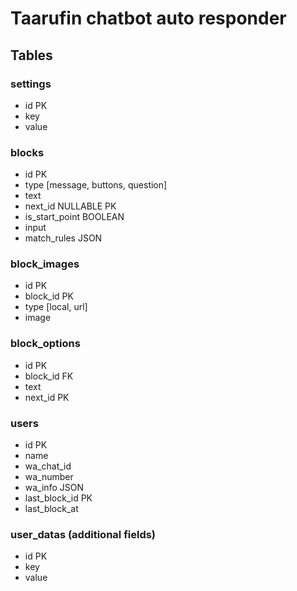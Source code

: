 # Taarufin chatbot auto responder

## Tables

### settings
- id PK
- key
- value

### blocks
- id PK
- type [message, buttons, question]
- text
- next_id NULLABLE PK
- is_start_point BOOLEAN
- input
- match_rules JSON

### block_images
- id PK
- block_id PK
- type [local, url]
- image

### block_options
- id PK
- block_id FK
- text
- next_id PK

### users
- id PK
- name
- wa_chat_id 
- wa_number
- wa_info JSON
- last_block_id PK
- last_block_at

### user_datas (additional fields)
- id PK
- key
- value